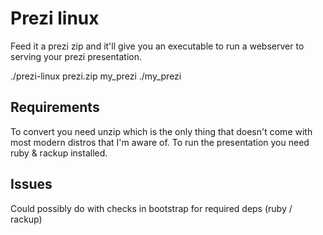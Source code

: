 # Prezi linux

Feed it a prezi zip and it'll give you an executable to run a webserver to serving your prezi presentation.

  ./prezi-linux prezi.zip my_prezi
  ./my_prezi

## Requirements

To convert you need unzip which is the only thing that doesn't come with most modern distros that I'm aware of.
To run the presentation you need ruby & rackup installed.

## Issues

Could possibly do with checks in bootstrap for required deps (ruby / rackup)
